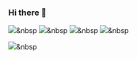 ### Hi there 👋
<img src="https://img.shields.io/badge/ .NET -512BD4?style=flat-square&logo=.NET&logoColor=white"/></a>&nbsp
<img src="https://img.shields.io/badge/ DevExpress -FF7200?style=flat-square&logo=DevExpress&logoColor=white"/></a>&nbsp
<img src="https://img.shields.io/badge/ Python -3776AB?style=flat-square&logo=Python&logoColor=white"/></a>&nbsp
<img src="https://img.shields.io/badge/ Django -092E20?style=flat-square&logo=Django&logoColor=white"/></a>&nbsp


<img src="https://img.shields.io/badge/쓰고자하는_텍스트-컬러코드?style=flat-square&logo=simpleicons에서_아이콘이름&logoColor=white"/></a>&nbsp 

<!--
**jieunb3333/jieunb3333** is a ✨ _special_ ✨ repository because its `README.md` (this file) appears on your GitHub profile.

Here are some ideas to get you started:

- 🔭 I’m currently working on ...
- 🌱 I’m currently learning ...
- 👯 I’m looking to collaborate on ...
- 🤔 I’m looking for help with ...
- 💬 Ask me about ...
- 📫 How to reach me: ...
- 😄 Pronouns: ...
- ⚡ Fun fact: ...
-->
